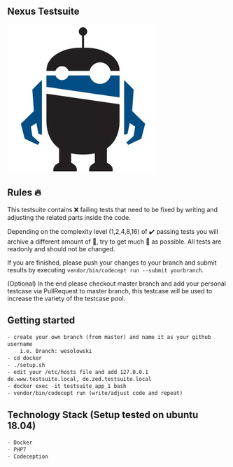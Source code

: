  ## Nexus Testsuite
![GitHub Logo](/current/data/import/icecat_biz_data/__IHADcl_400x400.jpg)

 ## Rules :fire:
 This testsuite contains :x: failing tests that need to be fixed by writing and adjusting the related parts inside the code.
 
 Depending on the complexity level (1,2,4,8,16) of :heavy_check_mark: passing tests you will archive a different amount of :gem:, try to get much :gem: as possible. 
 All tests are readonly and should not be changed. 
 
 If you are finished, please push your changes to your branch and submit results by executing `vendor/bin/codecept run --submit yourbranch`.
 
 (Optional) In the end please checkout master branch and add your personal testcase via PullRequest to master branch, this testcase will be used to increase the variety of the testcase pool.

 ## Getting started
    - create your own branch (from master) and name it as your github username
        i.e. Branch: wesolowski
    - cd docker
    - ./setup.sh
    - edit your /etc/hosts file and add 127.0.0.1	de.www.testsuite.local, de.zed.testsuite.local
    - docker exec -it testsuite_app_1 bash
    - vendor/bin/codecept run (write/adjust code and repeat)
  
 ## Technology Stack (Setup tested on ubuntu 18.04)
    - Docker
    - PHP7
    - Codeception
    